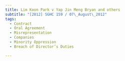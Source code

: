 ```yaml
---
title: Lim Koon Park v Yap Jin Meng Bryan and others 
subtitle: "[2012] SGHC 159 / 07\_August\_2012"
tags:
  - Contract
  - Oral Agreement
  - Misrepresentation
  - Companies
  - Minority Oppression
  - Breach of Director’s Duties

---
```


